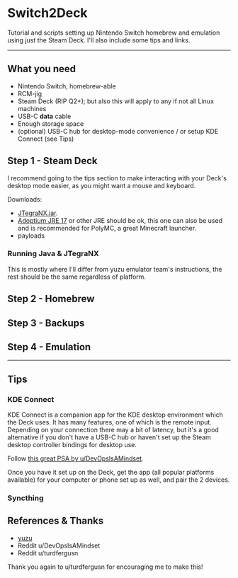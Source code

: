 # Switch2Deck

Tutorial and scripts setting up Nintendo Switch homebrew and emulation using
just the Steam Deck. I'll also include some tips and links.

---

## What you need

- Nintendo Switch, homebrew-able
- RCM-jig
- Steam Deck (RIP Q2+); but also this will apply to any if not all Linux
  machines
- USB-C **data** cable
- Enough storage space
- (optional) USB-C hub for desktop-mode convenience / or setup KDE Connect
  (see Tips)

## Step 1 - Steam Deck

I recommend going to the tips section to make interacting with your Deck's
desktop mode easier, as you might want a mouse and keyboard.

Downloads:

- [JTegraNX.jar](https://github.com/dylwedma11748/JTegraNX/releases/latest).
- [Adoptium JRE 17](https://adoptium.net/temurin/releases) or other JRE should
  be ok, this one can also be used and is recommended for PolyMC, a great
  Minecraft launcher.
- payloads

### Running Java & JTegraNX

This is mostly where I'll differ from yuzu emulator team's instructions, the
rest should be the same regardless of platform.

## Step 2 - Homebrew

## Step 3 - Backups

## Step 4 - Emulation

---

## Tips

### KDE Connect

KDE Connect is a companion app for the KDE desktop environment which the Deck
uses. It has many features, one of which is the remote input. Depending on your
connection there may a bit of latency, but it's a good alternative if you don't
have a USB-C hub or haven't set up the Steam desktop controller bindings for
desktop use.

Follow [this great PSA by u/DevOpsIsAMindset](https://www.reddit.com/r/SteamDeck/comments/tb7h13/kde_connect_is_available_on_the_steam_deck/).

Once you have it set up on the Deck, get the app (all popular platforms
available) for your computer or phone set up as well, and pair the 2 devices.

### Syncthing

## References & Thanks

- [yuzu](https://yuzu-emu.org/help/quickstart)
- Reddit u/DevOpsIsAMindset
- Reddit u/turdfergusn

Thank you again to u/turdfergusn for encouraging me to make this!

<!--  TODO

- license

-->
